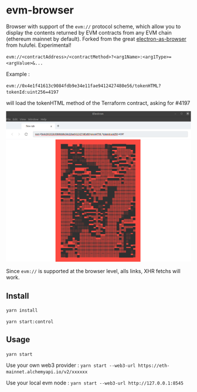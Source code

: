 # evm-browser

Browser with support of the `evm://` protocol scheme, which allow you to display the contents returned by EVM contracts from any EVM chain (ethereum mainnet by default).
Forked from the great [electron-as-browser](https://github.com/hulufei/electron-as-browser) from hulufei. Experimental!

`evm://<contractAddress>/<contractMethod>?<arg1Name>:<arg1Type>=<argValue>&...`

Example : 

`evm://0x4e1f41613c9084fdb9e34e11fae9412427480e56/tokenHTML?tokenId:uint256=4197`

will load the tokenHTML method of the Terraform contract, asking for #4197

![./screenshot2.png](./screenshot2.png)

Since `evm://` is supported at the browser level, alls links, XHR fetchs will work.

## Install

`yarn install`

`yarn start:control`

## Usage

`yarn start`

Use your own web3 provider : `yarn start --web3-url https://eth-mainnet.alchemyapi.io/v2/xxxxxx`

Use your local evm node : `yarn start --web3-url http://127.0.0.1:8545`


